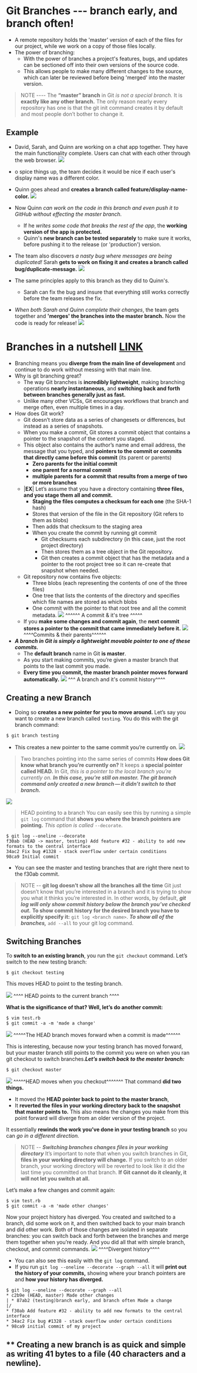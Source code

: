 # Git Branches --- branch early, and branch often!
* A remote repository holds the 'master' version of each of the files for our project, while we work on a copy of those files locally.
* The power of branching:
  * With the power of branches a project's features, bugs, and updates can be sectioned off into their own versions of the source code.
  * This allows people to make many different changes to the source, which can later be reviewed before being 'merged' into the master version.

>NOTE ---- The **“master” branch** in Git *is not a special branch.* It is **exactly like any other branch.** The only reason nearly every repository has one is that the git init command creates it by default and most people don’t bother to change it.
## Example
* David, Sarah, and Quinn are working on a chat app together. They have the main functionality complete. Users can chat with each other through the web browser.
![](2021-11-09-14-11-15.png)
* o spice things up, the team decides it would be nice if each user's display name was a different color.
* Quinn goes ahead and **creates a branch called feature/display-name-color.**
![](2021-11-09-14-11-47.png)
* Now Quinn *can work on the code in this branch and even push it to GitHub without effecting the master branch.*
  * If he *writes some code that breaks the rest of the app*, the **working version of the app is protected.**
  * Quinn's **new branch can be tested separately** to make sure it works, before pushing it to the release (or 'production') version.

* The team also discovers *a nasty bug where messages are being duplicated!* Sarah **gets to work on fixing it and creates a branch called bug/duplicate-message.**
![](2021-11-09-14-13-31.png)
* The same principles apply to this branch as they did to Quinn's.
  * Sarah can fix the bug and insure that everything still works correctly before the team releases the fix.

* *When both Sarah and Quinn complete their changes*, the team gets together and **'merges' the branches into the master branch.** Now the code is ready for release!
![](2021-11-09-14-14-39.png)

# Branches in a nutshell [LINK](https://git-scm.com/book/en/v2/Git-Branching-Branches-in-a-Nutshell)
* Branching means you **diverge from the main line of development** and continue to do work without messing with that main line.
* Why is git branching great?
  * The way Git branches is **incredibly lightweight**, making branching operations **nearly instantaneous**, and **switching back and forth between branches generally just as fast.**
  * Unlike many other VCSs, Git encourages workflows that branch and merge often, even multiple times in a day.
* How does Git work?
  * Git doesn’t store data as a series of changesets or differences, but instead as a series of snapshots.
  * When you make a commit, Git stores a commit object that contains a pointer to the snapshot of the content you staged.
  * This object also contains the author’s name and email address, the message that you typed, and **pointers to the commit or commits that directly came before this commit** (its parent or parents)
    * **Zero parents for the initial commit**
    * **one parent for a normal commit**
    * **multiple parents for a commit that results from a merge of two or more branches**
  * |**EX**| Let’s assume that you have a directory containing **three files, and you stage them all and commit.**
    * **Staging the files computes a checksum for each one** (the SHA-1 hash) 
    * Stores that version of the file in the Git repository (Git refers to them as blobs)
    * Then adds that checksum to the staging area
    * When you create the commit by running git commit
      * Git checksums each subdirectory (in this case, just the root project directory) 
      * Then stores them as a tree object in the Git repository. 
      * Git then creates a commit object that has the metadata and a pointer to the root project tree so it can re-create that snapshot when needed.
  * Git repository now contains five objects:
    * Three blobs (each representing the contents of one of the three files)
    * One tree that lists the contents of the directory and specifies which file names are stored as which blobs 
    * One commit with the pointer to that root tree and all the commit metadata.
  ![](2021-11-09-14-25-50.png) ^^^^^^ A commit & it's tree ^^^^^
  * If you **make some changes and commit again**, the **next commit stores a pointer to the commit that came immediately before it.**
  ![](2021-11-09-14-27-38.png) ^^^^Commits & their parents^^^^^^
* *****A branch in Git is simply a lightweight movable pointer to one of these commits.***** 
  * The **default branch** name in Git **is master**. 
  * As you start making commits, you’re given a master branch that points to the last commit you made. 
  * **Every time you commit, the master branch pointer moves forward automatically.**
![](2021-11-09-14-30-34.png) ^^^ A branch and it's commit history^^^^
## Creating a new Branch
* Doing so **creates a new pointer for you to move around.** Let’s say you want to create a new branch called ```testing```. You do this with the git branch command:
```shell
$ git branch testing
```
* This creates a new pointer to the same commit you’re currently on.
![](2021-11-09-14-32-48.png)
>Two branches pointing into the same series of commits
**How does Git know what branch you’re currently on?** It keeps a **special pointer called HEAD.** In Git, *this is a pointer to the local branch you’re currently on.* *****In this case, you’re still on master. The git branch command only created a new branch — it didn’t switch to that branch.*****

![](2021-11-09-14-34-09.png)
> HEAD pointing to a branch
You can easily see this by running a simple ```git log``` command that **shows you where the branch pointers are pointing.** *This option is called* ```--decorate```.
```shell
$ git log --oneline --decorate
f30ab (HEAD -> master, testing) Add feature #32 - ability to add new formats to the central interface
34ac2 Fix bug #1328 - stack overflow under certain conditions
98ca9 Initial commit
```
* You can see the master and testing branches that are right there next to the f30ab commit.
> NOTE -- **git log doesn’t show all the branches all the time**
Git just doesn’t know that you’re interested in a branch and it is trying to show you what it thinks you’re interested in. In other words, by default, *****git log will only show commit history below the branch you’ve checked out.*****
**To show commit history for the desired branch you have to explicitly specify it:** ```git log <branch name>```. *****To show all of the branches,***** ```add --all``` to your git log command.
## Switching Branches
To **switch to an existing branch**, you run the ```git checkout``` command. Let’s switch to the new testing branch:
```shell
$ git checkout testing
```
This moves HEAD to point to the testing branch.

![](2021-11-09-14-36-31.png) ^^^^ HEAD points to the current branch ^^^^

**What is the significance of that? Well, let’s do another commit:**
```shell
$ vim test.rb
$ git commit -a -m 'made a change'
```
![](2021-11-09-14-37-43.png) ^^^^^The HEAD branch moves forward when a commit is made^^^^^^

This is interesting, because now your testing branch has moved forward, but your master branch still points to the commit you were on when you ran git checkout to switch branches.***Let’s switch back to the master branch:***
```shell
$ git checkout master
```
![](2021-11-09-14-42-34.png) ^^^^^HEAD moves when you checkout^^^^^^^
That command **did two things.**
  * It moved the **HEAD pointer back to point to the master branch**,  
  * It **reverted the files in your working directory back to the snapshot that master points to.** This also means the changes you make from this point forward will diverge from an older version of the project.

It essentially **rewinds the work you’ve done in your testing branch** so you can *go in a different direction.*

> NOTE -- *****Switching branches changes files in your working directory*****
It’s important to note that when you switch branches in Git, **files in your working directory will change.** If you switch to an older branch, your working directory will be reverted to look like it did the last time you committed on that branch. **If Git cannot do it cleanly, it will not let you switch at all.**

Let’s make a few changes and commit again:
```shell
$ vim test.rb
$ git commit -a -m 'made other changes'
```
Now your project history has diverged. You created and switched to a branch, did some work on it, and then switched back to your main branch and did other work. Both of those changes are isolated in separate branches: you can switch back and forth between the branches and merge them together when you’re ready. And you did all that with simple branch, checkout, and commit commands.
![](2021-11-09-14-46-47.png) ^^^^Divergent history^^^^

* You can also see this easily with the ```git log``` command.
* If you run ```git log --oneline --decorate --graph --all``` it will **print out the history of your commits,** showing where your branch pointers are and **how your history has diverged.**

```shell
$ git log --oneline --decorate --graph --all
* c2b9e (HEAD, master) Made other changes
| * 87ab2 (testing)branch early, and branch often Made a change
|/
* f30ab Add feature #32 - ability to add new formats to the central interface
* 34ac2 Fix bug #1328 - stack overflow under certain conditions
* 98ca9 initial commit of my project
```

## ** Creating a new branch is as quick and simple as writing 41 bytes to a file (40 characters and a newline).

